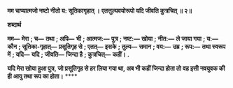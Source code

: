 **मम चाप्यात्मजो नष्टो नीतो य: सूतिकागृहात् ।** **एतत्तुल्यवयोरूपो यदि जीवति कुत्रचित् ॥ २॥** 

**शब्दार्थ** 

**मम—** **मेरा** **; च—** **तथा** **; अपि—** **भी** **; आत्मज:—** **पुत्र** **; नष्ट:—** **खोया** **; नीत:—** **ले जाया गया** **; य:—** **कौन** **; सूतिका-गृहात्—** **प्रसूतिगृह से** **; एतत्—** **इसके** **; तुल्य—** **समान** **; वय:—** **उम्र** **; रूप:—** **तथा स्वरूप में** **; यदि—** **यदि** **; जीवति—** **जिन्दा है** **; कुत्रचित्—** **कहीं।** **.** 

**यदि मेरा खोया हुआ पुत्र, जो प्रसूतिगृह से हर लिया गया था, अब भी कहीं जिन्दा होता तो** **वह इसी नवयुवक की ही आयु तथा रूप का होता।** **** 